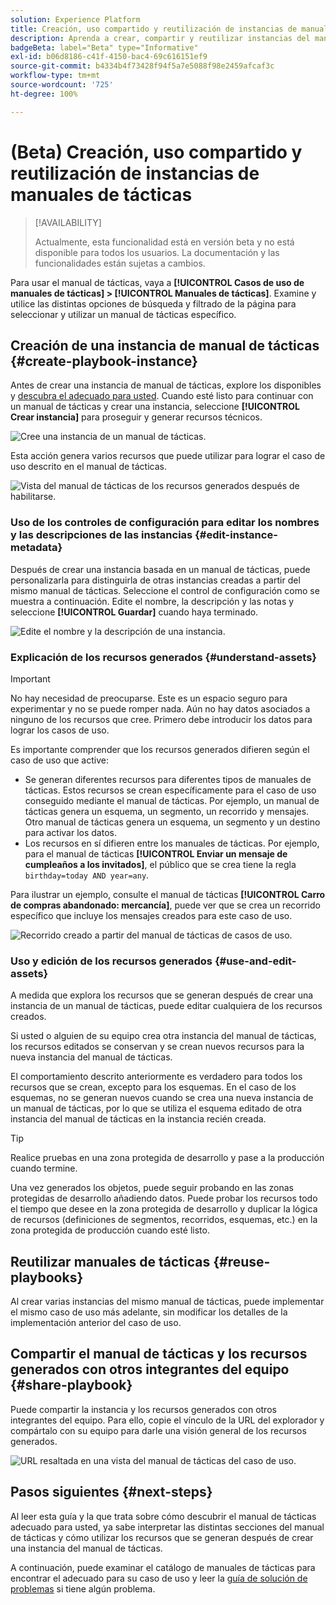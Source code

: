```yaml
---
solution: Experience Platform
title: Creación, uso compartido y reutilización de instancias de manuales de tácticas
description: Aprenda a crear, compartir y reutilizar instancias del manual de tácticas para lograr su caso de uso de marketing.
badgeBeta: label="Beta" type="Informative"
exl-id: b06d8186-c41f-4150-bac4-69c616151ef9
source-git-commit: b4334b4f73428f94f5a7e5088f98e2459afcaf3c
workflow-type: tm+mt
source-wordcount: '725'
ht-degree: 100%

---
```


# (Beta) Creación, uso compartido y reutilización de instancias de manuales de tácticas

>[!AVAILABILITY]
>
>Actualmente, esta funcionalidad está en versión beta y no está disponible para todos los usuarios. La documentación y las funcionalidades están sujetas a cambios.

Para usar el manual de tácticas, vaya a **[!UICONTROL Casos de uso de manuales de tácticas] > [!UICONTROL Manuales de tácticas]**. Examine y utilice las distintas opciones de búsqueda y filtrado de la página para seleccionar y utilizar un manual de tácticas específico.

## Creación de una instancia de manual de tácticas {#create-playbook-instance}

Antes de crear una instancia de manual de tácticas, explore los disponibles y [descubra el adecuado para usted](/help/use-case-playbooks/playbooks/discover.md). Cuando esté listo para continuar con un manual de tácticas y crear una instancia, seleccione **[!UICONTROL Crear instancia]** para proseguir y generar recursos técnicos.

![Cree una instancia de un manual de tácticas.](/help/use-case-playbooks/assets/playbooks/ui-guide/create-playbook-instance.png)

Esta acción genera varios recursos que puede utilizar para lograr el caso de uso descrito en el manual de tácticas.

![Vista del manual de tácticas de los recursos generados después de habilitarse.](/help/use-case-playbooks/assets/playbooks/ui-guide/play-view.png)

### Uso de los controles de configuración para editar los nombres y las descripciones de las instancias {#edit-instance-metadata}

Después de crear una instancia basada en un manual de tácticas, puede personalizarla para distinguirla de otras instancias creadas a partir del mismo manual de tácticas. Seleccione el control de configuración como se muestra a continuación. Edite el nombre, la descripción y las notas y seleccione **[!UICONTROL Guardar]** cuando haya terminado.

![Edite el nombre y la descripción de una instancia.](/help/use-case-playbooks/assets/playbooks/ui-guide/playbook-settings.gif)

### Explicación de los recursos generados {#understand-assets}

>[!IMPORTANT]
>
>No hay necesidad de preocuparse. Este es un espacio seguro para experimentar y no se puede romper nada. Aún no hay datos asociados a ninguno de los recursos que cree. Primero debe introducir los datos para lograr los casos de uso.

Es importante comprender que los recursos generados difieren según el caso de uso que active:

* Se generan diferentes recursos para diferentes tipos de manuales de tácticas. Estos recursos se crean específicamente para el caso de uso conseguido mediante el manual de tácticas. Por ejemplo, un manual de tácticas genera un esquema, un segmento, un recorrido y mensajes. Otro manual de tácticas genera un esquema, un segmento y un destino para activar los datos.
* Los recursos en sí difieren entre los manuales de tácticas. Por ejemplo, para el manual de tácticas **[!UICONTROL Enviar un mensaje de cumpleaños a los invitados]**, el público que se crea tiene la regla `birthday=today AND year=any`.

Para ilustrar un ejemplo, consulte el manual de tácticas **[!UICONTROL Carro de compras abandonado: mercancía]**, puede ver que se crea un recorrido específico que incluye los mensajes creados para este caso de uso.

![Recorrido creado a partir del manual de tácticas de casos de uso.](/help/use-case-playbooks/assets/playbooks/ui-guide/journey-preview.png)

### Uso y edición de los recursos generados {#use-and-edit-assets}

A medida que explora los recursos que se generan después de crear una instancia de un manual de tácticas, puede editar cualquiera de los recursos creados.

Si usted o alguien de su equipo crea otra instancia del manual de tácticas, los recursos editados se conservan y se crean nuevos recursos para la nueva instancia del manual de tácticas.

El comportamiento descrito anteriormente es verdadero para todos los recursos que se crean, excepto para los esquemas. En el caso de los esquemas, no se generan nuevos cuando se crea una nueva instancia de un manual de tácticas, por lo que se utiliza el esquema editado de otra instancia del manual de tácticas en la instancia recién creada.

>[!TIP]
>
>Realice pruebas en una zona protegida de desarrollo y pase a la producción cuando termine.
>
>Una vez generados los objetos, puede seguir probando en las zonas protegidas de desarrollo añadiendo datos. Puede probar los recursos todo el tiempo que desee en la zona protegida de desarrollo y duplicar la lógica de recursos (definiciones de segmentos, recorridos, esquemas, etc.) en la zona protegida de producción cuando esté listo.

## Reutilizar manuales de tácticas {#reuse-playbooks}

Al crear varias instancias del mismo manual de tácticas, puede implementar el mismo caso de uso más adelante, sin modificar los detalles de la implementación anterior del caso de uso.

## Compartir el manual de tácticas y los recursos generados con otros integrantes del equipo {#share-playbook}

Puede compartir la instancia y los recursos generados con otros integrantes del equipo. Para ello, copie el vínculo de la URL del explorador y compártalo con su equipo para darle una visión general de los recursos generados.

![URL resaltada en una vista del manual de tácticas del caso de uso.](/help/use-case-playbooks/assets/playbooks/ui-guide/playbook-url.png)

## Pasos siguientes {#next-steps}

Al leer esta guía y la que trata sobre cómo descubrir el manual de tácticas adecuado para usted, ya sabe interpretar las distintas secciones del manual de tácticas y cómo utilizar los recursos que se generan después de crear una instancia del manual de tácticas.

A continuación, puede examinar el catálogo de manuales de tácticas para encontrar el adecuado para su caso de uso y leer la [guía de solución de problemas](/help/use-case-playbooks/playbooks/troubleshooting.md) si tiene algún problema.
